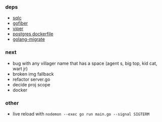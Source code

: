 ### deps

* [sqlc](https://docs.sqlc.dev/en/latest/index.html)
* [gofiber](https://github.com/gofiber/fiber)
* [viper](https://github.com/spf13/viper)
* [postgres dockerfile](https://hub.docker.com/_/postgres)
* [golang-migrate](https://github.com/golang-migrate/migrate)

### next 
* bug with any villager name that has a space (agent s, big top, kid cat, wart jr)
* broken img fallback
* refactor server.go
* decide proj scope
* docker

### other
* live reload with `nodemon --exec go run main.go --signal SIGTERM`